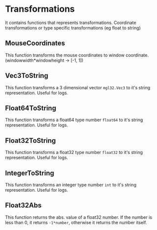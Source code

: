 # Transformations

It contains functions that represents transformations. Coordinate transformations or type specific transformations (eg float to string)

## MouseCoordinates

This function transforms the mouse coordinates to window coordinate. (windowwidth\*windowheight -> [-1, 1])

## Vec3ToString

This function transforms a 3 dimensional vector `mgl32.Vec3` to it's string representation. Useful for logs.

## Float64ToString

This function transforms a float64 type number `float64` to it's string representation. Useful for logs.

## Float32ToString

This function transforms a float32 type number `float32` to it's string representation. Useful for logs.

## IntegerToString

This function transforms an integer type number `int` to it's string representation. Useful for logs.

## Float32Abs

This function returns the abs. value of a float32 number. If the number is less than 0, it returns `-1*number`, otherwise it returns the number itself.
